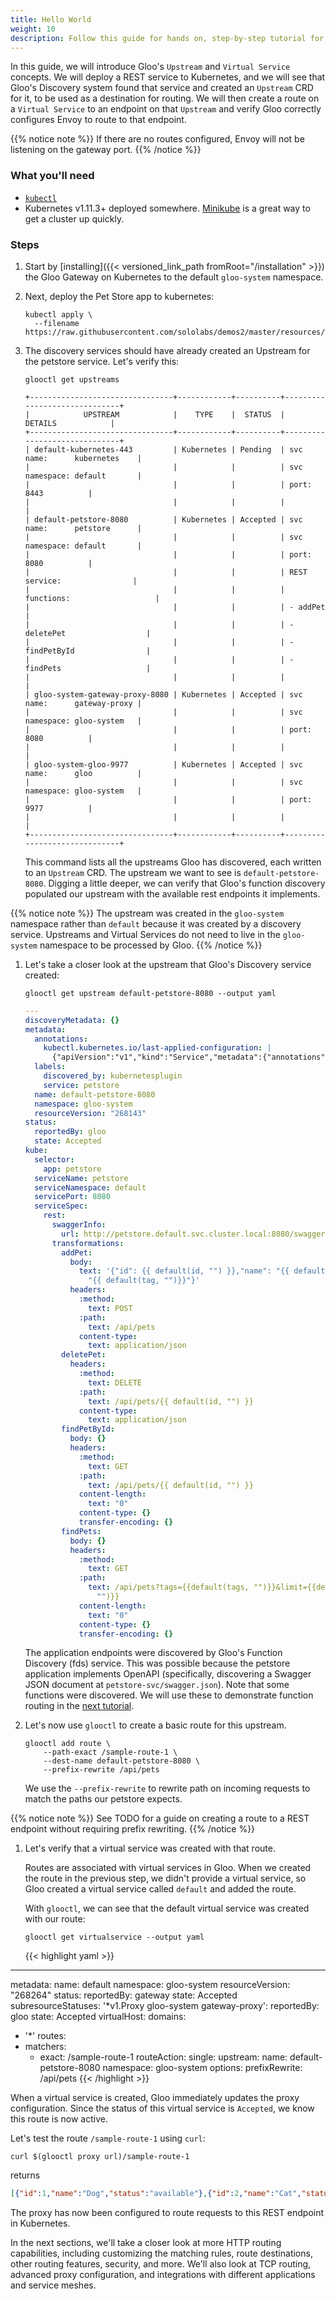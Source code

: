 ```yaml
---
title: Hello World
weight: 10
description: Follow this guide for hands on, step-by-step tutorial for creating your first virtual service and routing rules in Kubernetes.
---
```


In this guide, we will introduce Gloo's `Upstream` and `Virtual Service` concepts. 
We will deploy a REST service to Kubernetes, and we will see that Gloo's Discovery system found that service
and created an `Upstream` CRD for it, to be used as a destination for routing. We will then 
create a route on a `Virtual Service` to an endpoint on that `Upstream` and verify Gloo 
correctly configures Envoy to route to that endpoint. 

{{% notice note %}}
If there are no routes configured, Envoy will not be listening on the gateway port.
{{% /notice %}}

### What you'll need

* [`kubectl`](https://kubernetes.io/docs/tasks/tools/install-kubectl/)
* Kubernetes v1.11.3+ deployed somewhere. [Minikube](https://kubernetes.io/docs/tasks/tools/install-minikube/) is a
great way to get a cluster up quickly.

### Steps

1. Start by [installing]({{< versioned_link_path fromRoot="/installation" >}}) the Gloo Gateway on Kubernetes to the default `gloo-system` namespace.

1. Next, deploy the Pet Store app to kubernetes:

    ```shell
    kubectl apply \
      --filename https://raw.githubusercontent.com/sololabs/demos2/master/resources/petstore.yaml
    ```

1. The discovery services should have already created an Upstream for the petstore service.
Let's verify this:

    ```shell
    glooctl get upstreams
    ```

    ```noop
    +--------------------------------+------------+----------+------------------------------+
    |            UPSTREAM            |    TYPE    |  STATUS  |           DETAILS            |
    +--------------------------------+------------+----------+------------------------------+
    | default-kubernetes-443         | Kubernetes | Pending  | svc name:      kubernetes    |
    |                                |            |          | svc namespace: default       |
    |                                |            |          | port:          8443          |
    |                                |            |          |                              |
    | default-petstore-8080          | Kubernetes | Accepted | svc name:      petstore      |
    |                                |            |          | svc namespace: default       |
    |                                |            |          | port:          8080          |
    |                                |            |          | REST service:                |
    |                                |            |          | functions:                   |
    |                                |            |          | - addPet                     |
    |                                |            |          | - deletePet                  |
    |                                |            |          | - findPetById                |
    |                                |            |          | - findPets                   |
    |                                |            |          |                              |
    | gloo-system-gateway-proxy-8080 | Kubernetes | Accepted | svc name:      gateway-proxy |
    |                                |            |          | svc namespace: gloo-system   |
    |                                |            |          | port:          8080          |
    |                                |            |          |                              |
    | gloo-system-gloo-9977          | Kubernetes | Accepted | svc name:      gloo          |
    |                                |            |          | svc namespace: gloo-system   |
    |                                |            |          | port:          9977          |
    |                                |            |          |                              |
    +--------------------------------+------------+----------+------------------------------+
    ```

    This command lists all the upstreams Gloo has discovered, each written to an `Upstream` CRD. 
    The upstream we want to see is `default-petstore-8080`. 
    Digging a little deeper, we can verify that Gloo's function discovery populated our upstream with
    the available rest endpoints it implements. 
    
{{% notice note %}}
The upstream was created in the `gloo-system` namespace rather than `default` because it was created by a
discovery service. Upstreams and Virtual Services do not need to live in the `gloo-system` namespace to be 
processed by Gloo. 
{{% /notice %}}

1. Let's take a closer look at the upstream that Gloo's Discovery service created:

    ```shell
    glooctl get upstream default-petstore-8080 --output yaml
    ```

    ```yaml
    ---
    discoveryMetadata: {}
    metadata:
      annotations:
        kubectl.kubernetes.io/last-applied-configuration: |
          {"apiVersion":"v1","kind":"Service","metadata":{"annotations":{},"labels":{"service":"petstore"},"name":"petstore","namespace":"default"},"spec":{"ports":[{"port":8080,"protocol":"TCP"}],"selector":{"app":"petstore"}}}
      labels:
        discovered_by: kubernetesplugin
        service: petstore
      name: default-petstore-8080
      namespace: gloo-system
      resourceVersion: "268143"
    status:
      reportedBy: gloo
      state: Accepted
    kube:
      selector:
        app: petstore
      serviceName: petstore
      serviceNamespace: default
      servicePort: 8080
      serviceSpec:
        rest:
          swaggerInfo:
            url: http://petstore.default.svc.cluster.local:8080/swagger.json
          transformations:
            addPet:
              body:
                text: '{"id": {{ default(id, "") }},"name": "{{ default(name, "")}}","tag":
                  "{{ default(tag, "")}}"}'
              headers:
                :method:
                  text: POST
                :path:
                  text: /api/pets
                content-type:
                  text: application/json
            deletePet:
              headers:
                :method:
                  text: DELETE
                :path:
                  text: /api/pets/{{ default(id, "") }}
                content-type:
                  text: application/json
            findPetById:
              body: {}
              headers:
                :method:
                  text: GET
                :path:
                  text: /api/pets/{{ default(id, "") }}
                content-length:
                  text: "0"
                content-type: {}
                transfer-encoding: {}
            findPets:
              body: {}
              headers:
                :method:
                  text: GET
                :path:
                  text: /api/pets?tags={{default(tags, "")}}&limit={{default(limit,
                    "")}}
                content-length:
                  text: "0"
                content-type: {}
                transfer-encoding: {}
    ```

    The application endpoints were discovered by Gloo's Function Discovery (fds) service. This was possible because the petstore
    application implements OpenAPI (specifically, discovering a Swagger JSON document at `petstore-svc/swagger.json`).
    Note that some functions were discovered. We will use these to demonstrate function routing in the [next tutorial](../virtual_services/routes/route_destinations/single_upstreams/function_routing/).

1. Let's now use `glooctl` to create a basic route for this upstream.

    ```shell
    glooctl add route \
        --path-exact /sample-route-1 \
        --dest-name default-petstore-8080 \
        --prefix-rewrite /api/pets
    ```

    We use the `--prefix-rewrite` to rewrite path on incoming requests
    to match the paths our petstore expects.

{{% notice note %}}
See TODO for a guide on creating a route to a REST endpoint without requiring 
prefix rewriting. 
{{% /notice %}}

1. Let's verify that a virtual service was created with that route. 

    Routes are associated with virtual services in Gloo. When we created the route 
    in the previous step, we didn't provide a virtual service, so Gloo created
    a virtual service called `default` and added the route. 

    With `glooctl`, we can see that the default virtual service was created with our route:

    ```shell
    glooctl get virtualservice --output yaml
    ```

    {{< highlight yaml >}}
---
metadata:
  name: default
  namespace: gloo-system
  resourceVersion: "268264"
status:
  reportedBy: gateway
  state: Accepted
  subresourceStatuses:
    '*v1.Proxy gloo-system gateway-proxy':
      reportedBy: gloo
      state: Accepted
virtualHost:
  domains:
  - '*'
  routes:
  - matchers:
     - exact: /sample-route-1
    routeAction:
      single:
        upstream:
          name: default-petstore-8080
          namespace: gloo-system
    options:
      prefixRewrite: /api/pets
    {{< /highlight >}}
    
When a virtual service is created, Gloo immediately updates the proxy configuration. Since the 
status of this virtual service is `Accepted`, we know this route is now active. 

Let's test the route `/sample-route-1` using `curl`:

```shell
curl $(glooctl proxy url)/sample-route-1
```
returns
```json
[{"id":1,"name":"Dog","status":"available"},{"id":2,"name":"Cat","status":"pending"}]
```

The proxy has now been configured to route requests to this REST endpoint in Kubernetes. 

In the next sections, we'll take a closer look at more HTTP routing capabilities, including 
customizing the matching rules, route destinations, other routing features, 
security, and more. We'll also look at TCP routing, advanced proxy configuration, and 
integrations with different applications and service meshes. 

